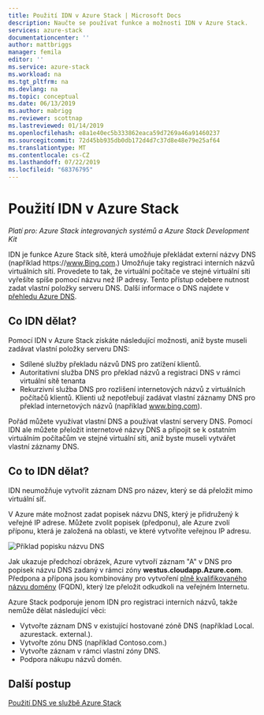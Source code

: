 ```yaml
---
title: Použití IDN v Azure Stack | Microsoft Docs
description: Naučte se používat funkce a možnosti IDN v Azure Stack.
services: azure-stack
documentationcenter: ''
author: mattbriggs
manager: femila
editor: ''
ms.service: azure-stack
ms.workload: na
ms.tgt_pltfrm: na
ms.devlang: na
ms.topic: conceptual
ms.date: 06/13/2019
ms.author: mabrigg
ms.reviewer: scottnap
ms.lastreviewed: 01/14/2019
ms.openlocfilehash: e8a1e40ec5b333862eaca59d7269a46a91460237
ms.sourcegitcommit: 72d45bb935db0db172d4d7c37d8e48e79e25af64
ms.translationtype: MT
ms.contentlocale: cs-CZ
ms.lasthandoff: 07/22/2019
ms.locfileid: "68376795"
---
```

# <a name="use-idns-in-azure-stack"></a>Použití IDN v Azure Stack 

*Platí pro: Azure Stack integrovaných systémů a Azure Stack Development Kit*

IDN je funkce Azure Stack sítě, která umožňuje překládat externí názvy DNS (například https:\//www.Bing.com.) Umožňuje taky registraci interních názvů virtuálních sítí. Provedete to tak, že virtuální počítače ve stejné virtuální síti vyřešíte spíše pomocí názvu než IP adresy. Tento přístup odebere nutnost zadat vlastní položky serveru DNS. Další informace o DNS najdete v [přehledu Azure DNS](https://docs.microsoft.com/azure/dns/dns-overview).

## <a name="what-does-idns-do"></a>Co IDN dělat?

Pomocí IDN v Azure Stack získáte následující možnosti, aniž byste museli zadávat vlastní položky serveru DNS:

- Sdílené služby překladu názvů DNS pro zatížení klientů.
- Autoritativní služba DNS pro překlad názvů a registraci DNS v rámci virtuální sítě tenanta
- Rekurzivní služba DNS pro rozlišení internetových názvů z virtuálních počítačů klientů. Klienti už nepotřebují zadávat vlastní záznamy DNS pro překlad internetových názvů (například www.bing.com).

Pořád můžete využívat vlastní DNS a používat vlastní servery DNS. Pomocí IDN ale můžete přeložit internetové názvy DNS a připojit se k ostatním virtuálním počítačům ve stejné virtuální síti, aniž byste museli vytvářet vlastní záznamy DNS.

## <a name="what-doesnt-idns-do"></a>Co to IDN dělat?

IDN neumožňuje vytvořit záznam DNS pro název, který se dá přeložit mimo virtuální síť.

V Azure máte možnost zadat popisek názvu DNS, který je přidružený k veřejné IP adrese. Můžete zvolit popisek (předponu), ale Azure zvolí příponu, která je založená na oblasti, ve které vytvoříte veřejnou IP adresu.

![Příklad popisku názvu DNS](media/azure-stack-understanding-dns-in-tp2/image3.png)

Jak ukazuje předchozí obrázek, Azure vytvoří záznam "A" v DNS pro popisek názvu DNS zadaný v rámci zóny **westus.cloudapp.Azure.com**. Předpona a přípona jsou kombinovány pro vytvoření [plně kvalifikovaného názvu domény](https://en.wikipedia.org/wiki/Fully_qualified_domain_name) (FQDN), který lze přeložit odkudkoli na veřejném Internetu.

Azure Stack podporuje jenom IDN pro registraci interních názvů, takže nemůže dělat následující věci:

- Vytvořte záznam DNS v existující hostované zóně DNS (například Local. azurestack. external.).
- Vytvořte zónu DNS (například Contoso.com.)
- Vytvořte záznam v rámci vlastní zóny DNS.
- Podpora nákupu názvů domén.

## <a name="next-steps"></a>Další postup

[Použití DNS ve službě Azure Stack](azure-stack-dns.md)
